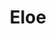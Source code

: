 ---
layout: post
title: Eloe
creator: Maxim Safioulline
school: Parsons
twitter: false
site: http://connectedcatmedia.com/thesis/
image: /lib/img/projects/eloe.jpg
category: demo
---